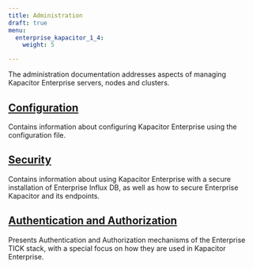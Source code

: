 ```yaml
---
title: Administration
draft: true
menu:
  enterprise_kapacitor_1_4:
    weight: 5

---
```


The administration documentation addresses aspects of managing Kapacitor Enterprise
servers, nodes and clusters.

## [Configuration](/enterprise_kapacitor/v1.4/administration/configuration/)

Contains information about configuring Kapacitor Enterprise using the configuration file.

## [Security](/enterprise_kapacitor/v1.4/administration/security/)

Contains information about using Kapacitor Enterprise with a secure installation of
Enterprise Influx DB, as well as how to secure Enterprise Kapacitor and its endpoints.

## [Authentication and Authorization](/enterprise_kapacitor/v1.4/administration/auth/)

Presents Authentication and Authorization mechanisms of the Enterprise TICK stack, with
a special focus on how they are used in Kapacitor Enterprise.
